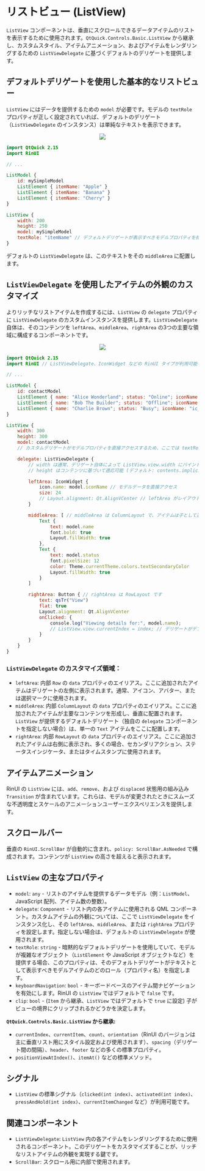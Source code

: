 # リストビュー (ListView)

`ListView` コンポーネントは、垂直にスクロールできるデータアイテムのリストを表示するために使用されます。`QtQuick.Controls.Basic.ListView` から継承し、カスタムスタイル、アイテムアニメーション、およびアイテムをレンダリングするための `ListViewDelegate` に基づくデフォルトのデリゲートを提供します。

## デフォルトデリゲートを使用した基本的なリストビュー

`ListView` にはデータを提供するための `model` が必要です。モデルの `textRole` プロパティが正しく設定されていれば、デフォルトのデリゲート（`ListViewDelegate` のインスタンス）は単純なテキストを表示できます。

<div align="center">
  <img src="/assets/images/ListAndCollections/ListView/listview-basic.png"> <!-- Placeholder: 画像パスは確認または作成が必要です -->
</div>

```qml
import QtQuick 2.15
import RinUI

// ...

ListModel {
    id: mySimpleModel
    ListElement { itemName: "Apple" }
    ListElement { itemName: "Banana" }
    ListElement { itemName: "Cherry" }
}

ListView {
    width: 200
    height: 250
    model: mySimpleModel
    textRole: "itemName" // デフォルトデリゲートが表示すべきモデルプロパティを指定します
}
```
デフォルトの `ListViewDelegate` は、このテキストをその `middleArea` に配置します。

## `ListViewDelegate` を使用したアイテムの外観のカスタマイズ

よりリッチなリストアイテムを作成するには、`ListView` の `delegate` プロパティに `ListViewDelegate` のカスタムインスタンスを提供します。`ListViewDelegate` 自体は、そのコンテンツを `leftArea`、`middleArea`、`rightArea` の3つの主要な領域に構成するコンポーネントです。

<div align="center">
  <img src="/assets/images/ListAndCollections/ListView/listview-custom-delegate.png"> <!-- Placeholder: 画像パスは確認または作成が必要です -->
</div>

```qml
import QtQuick 2.15
import RinUI // ListViewDelegate、IconWidget などの RinUI タイプが利用可能であることを確認します

// ...

ListModel {
    id: contactModel
    ListElement { name: "Alice Wonderland"; status: "Online"; iconName: "ic_fluent_person_20_filled" }
    ListElement { name: "Bob The Builder"; status: "Offline"; iconName: "ic_fluent_person_20_regular" }
    ListElement { name: "Charlie Brown"; status: "Busy"; iconName: "ic_fluent_person_prohibited_20_filled" }
}

ListView {
    width: 300
    height: 300
    model: contactModel
    // カスタムデリゲートがモデルプロパティを直接アクセスするため、ここでは textRole は不要です

    delegate: ListViewDelegate {
        // width は通常、デリゲート自体によって ListView.view.width にバインドされます
        // height はコンテンツに基づいて適応可能 (デフォルト: contents.implicitHeight + 20)

        leftArea: IconWidget { 
            icon.name: model.iconName // モデルデータを直接アクセス
            size: 24
            // Layout.alignment: Qt.AlignVCenter // leftArea がレイアウトで余分なスペースがある場合
        }

        middleArea: [ // middleArea は ColumnLayout で、アイテムは子として追加されます
            Text {
                text: model.name 
                font.bold: true
                Layout.fillWidth: true 
            },
            Text {
                text: model.status
                font.pixelSize: 12
                color: Theme.currentTheme.colors.textSecondaryColor
                Layout.fillWidth: true
            }
        ]

        rightArea: Button { // rightArea は RowLayout です
            text: qsTr("View")
            flat: true
            Layout.alignment: Qt.AlignVCenter
            onClicked: {
                console.log("Viewing details for:", model.name);
                // ListView.view.currentIndex = index; // デリゲートがデフォルトでこれを処理します
            }
        }
    }
}
```

### `ListViewDelegate` のカスタマイズ領域：
*   `leftArea`: 内部 `Row` の `data` プロパティのエイリアス。ここに追加されたアイテムはデリゲートの左側に表示されます。通常、アイコン、アバター、または選択マークに使用されます。
*   `middleArea`: 内部 `ColumnLayout` の `data` プロパティのエイリアス。ここに追加されたアイテムが主要なコンテンツを形成し、垂直に配置されます。`ListView` が提供するデフォルトデリゲート（独自の `delegate` コンポーネントを指定しない場合）は、単一の `Text` アイテムをここに配置します。
*   `rightArea`: 内部 `RowLayout` の `data` プロパティのエイリアス。ここに追加されたアイテムは右側に表示され、多くの場合、セカンダリアクション、ステータスインジケータ、またはタイムスタンプに使用されます。

## アイテムアニメーション

RinUI の `ListView` には、`add`、`remove`、および `displaced` 状態用の組み込み `Transition` が含まれています。これらは、モデルが変更されたときにスムーズな不透明度とスケールのアニメーションユーザーエクスペリエンスを提供します。

## スクロールバー

垂直の `RinUI.ScrollBar` が自動的に含まれ、`policy: ScrollBar.AsNeeded` で構成されます。コンテンツが `ListView` の高さを超えると表示されます。

## `ListView` の主なプロパティ

*   `model`: `any` - リストのアイテムを提供するデータモデル（例：`ListModel`、JavaScript 配列、アイテム数の整数）。
*   `delegate`: `Component` - リスト内の各アイテムに使用される QML コンポーネント。カスタムアイテムの外観については、ここで `ListViewDelegate` をインスタンス化し、その `leftArea`、`middleArea`、または `rightArea` プロパティを設定します。指定しない場合は、デフォルトの `ListViewDelegate` が使用されます。
*   `textRole`: `string` - 暗黙的なデフォルトデリゲートを使用していて、モデルが複雑なオブジェクト（`ListElement` や JavaScript オブジェクトなど）を提供する場合、このプロパティは、そのデフォルトデリゲートがテキストとして表示すべきモデルアイテムのどのロール（プロパティ名）を指定します。
*   `keyboardNavigation`: `bool` - キーボードベースのアイテム間ナビゲーションを有効にします。RinUI の `ListView` ではデフォルトで `false` です。
*   `clip`: `bool` - (`Item` から継承、`ListView` ではデフォルトで `true` に設定) 子がビューの境界にクリップされるかどうかを決定します。

**`QtQuick.Controls.Basic.ListView` から継承:**
*   `currentIndex`、`currentItem`、`count`、`orientation`（RinUI のバージョンは主に垂直リスト用にスタイル設定および使用されます）、`spacing`（デリゲート間の間隔）、`header`、`footer` などの多くの標準プロパティ。
*   `positionViewAtIndex()`、`itemAt()` などの標準メソッド。

## シグナル

*   `ListView` の標準シグナル（`clicked(int index)`、`activated(int index)`、`pressAndHold(int index)`、`currentItemChanged` など）が利用可能です。

## 関連コンポーネント
*   `ListViewDelegate`: `ListView` 内の各アイテムをレンダリングするために使用されるコンポーネント。このデリゲートをカスタマイズすることが、リッチなリストアイテムの外観を実現する鍵です。
*   `ScrollBar`: スクロール用に内部で使用されます。

```
